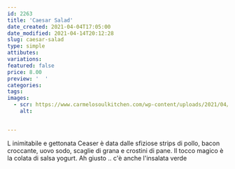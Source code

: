 ```yaml
---
id: 2263
title: 'Caesar Salad'
date_created: 2021-04-04T17:05:00
date_modified: 2021-04-14T20:12:28
slug: caesar-salad
type: simple
attibutes: 
variations:
featured: false
price: 8.00
preview: '  '
categories: 
tags: 
images: 
  - scr: https://www.carmelosoulkitchen.com/wp-content/uploads/2021/04/CAESAR-Salad-MKT-21.png
    alt: 


---
```


<p>L inimitabile e gettonata Ceaser è data dalle sfiziose strips di pollo, bacon croccante, uovo sodo, scaglie di grana e crostini di pane. Il tocco magico è la colata di salsa yogurt. Ah giusto .. c'è anche l'insalata verde</p>


